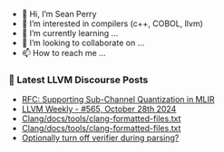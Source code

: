 - 👋 Hi, I’m Sean Perry
- 👀 I’m interested in compilers (c++, COBOL, llvm)
- 🌱 I’m currently learning ...
- 💞️ I’m looking to collaborate on ...
- 📫 How to reach me ...

<!---
s66perry/s66perry is a ✨ special ✨ repository because its `README.md` (this file) appears on your GitHub profile.
You can click the Preview link to take a look at your changes.
--->
### 📕 Latest LLVM Discourse Posts

<!-- DISCOURSE-LLVM:START -->
- [RFC: Supporting Sub-Channel Quantization in MLIR](https://discourse.llvm.org/t/rfc-supporting-sub-channel-quantization-in-mlir/82694#post_6)
- [LLVM Weekly - #565, October 28th 2024](https://discourse.llvm.org/t/llvm-weekly-565-october-28th-2024/82806#post_1)
- [Clang/docs/tools/clang-formatted-files.txt](https://discourse.llvm.org/t/clang-docs-tools-clang-formatted-files-txt/82803#post_5)
- [Clang/docs/tools/clang-formatted-files.txt](https://discourse.llvm.org/t/clang-docs-tools-clang-formatted-files-txt/82803#post_4)
- [Optionally turn off verifier during parsing?](https://discourse.llvm.org/t/optionally-turn-off-verifier-during-parsing/82805#post_1)
<!-- DISCOURSE-LLVM:END -->
